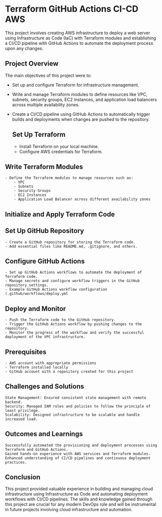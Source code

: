 # Terraform GitHub Actions CI-CD AWS

This project involves creating AWS infrastructure to deploy a web server using Infrastructure as Code (IaC) with Terraform modules and establishing a CI/CD pipeline with GitHub Actions to automate the deployment process upon any changes.
## Project Overview

The main objectives of this project were to:

- Set up and configure Terraform for infrastructure management.
- Write and manage Terraform modules to define resources like VPC, subnets, security groups, EC2 instances, and application load balancers across multiple availability zones.
- Create a CI/CD pipeline using GitHub Actions to automatically trigger builds and deployments when changes are pushed to the repository.

  ## Set Up Terraform

    - Install Terraform on your local machine.
    - Configure AWS credentials for Terraform.

##  Write Terraform Modules

    - Define the Terraform modules to manage resources such as:
        - VPC
        - Subnets
        - Security Groups
        - EC2 Instances
        - Application Load Balancer across different availability zones

## Initialize and Apply Terraform Code

## Set Up GitHub Repository

    - Create a GitHub repository for storing the Terraform code.
    - Add essential files like README.md, .gitignore, and others.

## Configure GitHub Actions

    - Set up GitHub Actions workflows to automate the deployment of Terraform code.
    - Manage secrets and configure workflow triggers in the GitHub repository settings.
    - Example GitHub Actions workflow configuration (.github/workflows/deploy.yml

## Deploy and Monitor

    - Push the Terraform code to the GitHub repository.
    - Trigger the GitHub Actions workflow by pushing changes to the repository.
    - Monitor the progress of the workflow and verify the successful deployment of the VPC infrastructure.


## Prerequisites

    - AWS account with appropriate permissions
    - Terraform installed locally
    - GitHub account with a repository created for this project

## Challenges and Solutions

    State Management: Ensured consistent state management with remote backend.
    Security: Managed IAM roles and policies to follow the principle of least privilege.
    Scalability: Designed infrastructure to be scalable and handle increased load.

## Outcomes and Learnings

    Successfully automated the provisioning and deployment processes using Terraform and GitHub Actions.
    Gained hands-on experience with AWS services and Terraform modules.
    Enhanced understanding of CI/CD pipelines and continuous deployment practices.

## Conclusion

  This project provided valuable experience in building and managing cloud infrastructure using Infrastructure as Code and automating deployment workflows with CI/CD pipelines. 
  The skills and knowledge gained through this project are crucial for any modern DevOps role and will be instrumental in future projects involving cloud infrastructure and automation.
    
